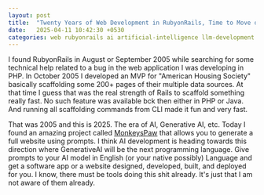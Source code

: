 ```yaml
---
layout: post
title:  "Twenty Years of Web Development in RubyonRails, Time to Move on to AI Development!"
date:   2025-04-11 10:42:30 +0530
categories: web rubyonrails ai artificial-intelligence llm-development gpt
---
```

I found RubyonRails in August or September 2005 while searching for some technical help related to a bug in the web application I was developing in PHP. In October 2005 I developed an MVP for "American Housing Society" basically scaffolding some 200+ pages of their multiple data sources. At that time I guess that was the real strength of Rails to scaffold something really fast. No such feature was available bck then either in PHP or Java. And running all scaffolding commands from CLI made it fun and very fast.

That was 2005 and this is 2025. The era of AI, Generative AI, etc. Today I found an amazing project called [MonkeysPaw](https://github.com/sublayerapp/monkeyspaw) that allows you to generate a full website using prompts. I think AI development is heading towards this direction where GenerativeAI will be the next programming language. Give prompts to your AI model in English (or your native possibly) Language and get a software app or a website designed, developed, built, and deployed for you. I know, there must be tools doing this shit already. It's just that I am not aware of them already.
